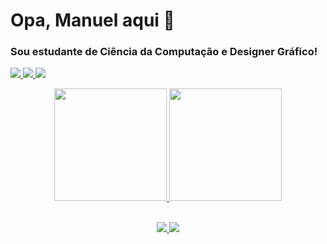<div align="left" id="header">
<h1>Opa, Manuel aqui 👻</h1>
<h3>Sou estudante de Ciência da Computação e Designer Gráfico!</h3>

<div align="left" id="contacts">
    <p>
        <a href="https://www.instagram.com/1manuelc/" alt="Instagram">
            <img src="https://img.shields.io/badge/Instagram-%23E4405F.svg?style=for-the-badge&logo=Instagram&logoColor=white"/>
        </a>
        <a href="https://www.linkedin.com/in/1manuelc" alt="Linkedin">
            <img src="https://img.shields.io/badge/linkedin-%230077B5.svg?style=for-the-badge&logo=linkedin&logoColor=white"/>
        </a>
        <a href = "mailto:manuelwn21@gmail.com">
            <img src="https://img.shields.io/badge/Gmail-D14836?style=for-the-badge&logo=gmail&logoColor=white">
        </a>
    </p>
</div>

<div align="center">
    <a href="https://github.com/1manuelc">
    <img height="180rem" src="https://github-readme-stats-git-masterrstaa-rickstaa.vercel.app/api?username=1manuelc&show_icons=true&rank_icon=github&hide_border=true&theme=holi&bg_color=0d1117&include_all_commits=true&count_private=true"/>
    <img height="180rem" src="https://github-readme-stats-git-masterrstaa-rickstaa.vercel.app/api/top-langs/?username=1manuelc&hide_border=true&layout=compact&langs_count=6&theme=holi&bg_color=0d1117&include_all_commits=true&count_private=true"/>
</div>

<br>

<p align="center">
    <a href="https://skillicons.dev">
        <img src="https://skillicons.dev/icons?i=c,git,java,js,html,css&theme=dark" />
        <img src="https://skillicons.dev/icons?i=ps,ai,figma" />
    </a>
</p>
